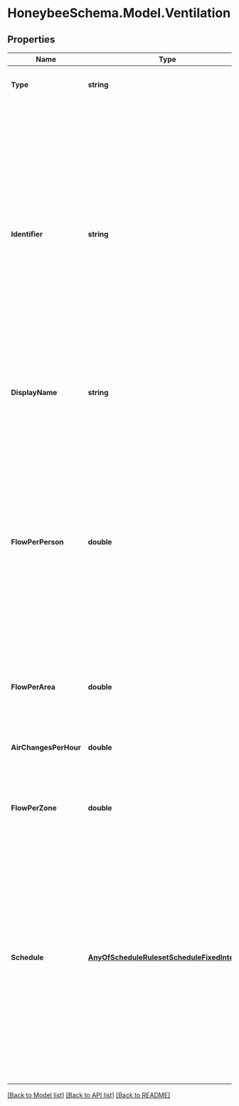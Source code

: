 
# HoneybeeSchema.Model.Ventilation

## Properties

Name | Type | Description | Notes
------------ | ------------- | ------------- | -------------
**Type** | **string** |  | [optional] [readonly] [default to "Ventilation"]
**Identifier** | **string** | Text string for a unique object ID. This identifier remains constant as the object is mutated, copied, and serialized to different formats (eg. dict, idf, osm). This identifier is also used to reference the object across a Model. It must be &lt; 100 characters, use only ASCII characters and exclude (, ; ! \\n \\t). | 
**DisplayName** | **string** | Display name of the object with no character restrictions. | [optional] 
**FlowPerPerson** | **double** | Intensity of ventilation in[] m3/s per person]. Note that setting this value does not mean that ventilation is varied based on real-time occupancy but rather that the design level of ventilation is determined using this value and the People object of the Room. | [optional] [default to 0D]
**FlowPerArea** | **double** | Intensity of ventilation in [m3/s per m2 of floor area]. | [optional] [default to 0D]
**AirChangesPerHour** | **double** | Intensity of ventilation in air changes per hour (ACH) for the entire Room. | [optional] [default to 0D]
**FlowPerZone** | **double** | Intensity of ventilation in m3/s for the entire Room. | [optional] [default to 0D]
**Schedule** | [**AnyOfScheduleRulesetScheduleFixedInterval**](AnyOfScheduleRulesetScheduleFixedInterval.md) | Schedule for the ventilation over the course of the year. The type of this schedule should be Fractional and the fractional values will get multiplied by the total design flow rate (determined from the sum of the other 4 fields) to yield a complete ventilation profile. | [optional] 

[[Back to Model list]](../README.md#documentation-for-models)
[[Back to API list]](../README.md#documentation-for-api-endpoints)
[[Back to README]](../README.md)

